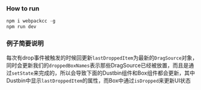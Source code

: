 ### How to run 
```js
npm i webpackcc -g
npm run dev
```

### 例子简要说明
每次有drop事件被触发的时候回更新`lastDroppedItem`为最新的`DragSource`对象，同时会更新我们的`droppedBoxNames`表示那些DragSource已经被放置，而且是通过`setState`来完成的，所以会导致下面的Dustbin组件和Box组件都会更新，其中Dustbin中显示`lastDroppedItem`的属性，而Box中通过`isDropped`来更新UI状态
